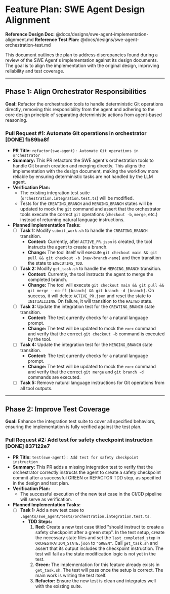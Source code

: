 # Feature Plan: SWE Agent Design Alignment

**Reference Design Doc:** @docs/designs/swe-agent-implementation-alignment.md
**Reference Test Plan:** @docs/designs/swe-agent-orchestration-test.md

This document outlines the plan to address discrepancies found during a review of the SWE Agent's implementation against its design documents. The goal is to align the implementation with the original design, improving reliability and test coverage.

---

## Phase 1: Align Orchestrator Responsibilities

**Goal:** Refactor the orchestration tools to handle deterministic Git operations directly, removing this responsibility from the agent and adhering to the core design principle of separating deterministic actions from agent-based reasoning.

### Pull Request #1: Automate Git operations in orchestrator [DONE] fb89ba8f

- **PR Title:** `refactor(swe-agent): Automate Git operations in orchestrator`
- **Summary:** This PR refactors the SWE agent's orchestration tools to handle Git branch creation and merging directly. This aligns the implementation with the design document, making the workflow more reliable by ensuring deterministic tasks are not handled by the LLM agent.
- **Verification Plan:**
  - The existing integration test suite (`orchestration.integration.test.ts`) will be modified.
  - Tests for the `CREATING_BRANCH` and `MERGING_BRANCH` states will be updated to mock the `git` command and assert that the orchestrator tools execute the correct `git` operations (`checkout -b`, `merge`, etc.) instead of returning natural language instructions.
- **Planned Implementation Tasks:**
  - [ ] **Task 1:** Modify `submit_work.sh` to handle the `CREATING_BRANCH` transition.
    - **Context:** Currently, after `ACTIVE_PR.json` is created, the tool instructs the agent to create a branch.
    - **Change:** The tool itself will execute `git checkout main && git pull && git checkout -b [new-branch-name]` and then transition the state to `EXECUTING_TDD`.
  - [ ] **Task 2:** Modify `get_task.sh` to handle the `MERGING_BRANCH` transition.
    - **Context:** Currently, the tool instructs the agent to merge the completed branch.
    - **Change:** The tool will execute `git checkout main && git pull && git merge --no-ff [branch] && git branch -d [branch]`. On success, it will delete `ACTIVE_PR.json` and reset the state to `INITIALIZING`. On failure, it will transition to the `HALTED` state.
  - [ ] **Task 3:** Update the integration test for the `CREATING_BRANCH` state transition.
    - **Context:** The test currently checks for a natural language prompt.
    - **Change:** The test will be updated to mock the `exec` command and verify that the correct `git checkout -b` command is executed by the tool.
  - [ ] **Task 4:** Update the integration test for the `MERGING_BRANCH` state transition.
    - **Context:** The test currently checks for a natural language prompt.
    - **Change:** The test will be updated to mock the `exec` command and verify that the correct `git merge` and `git branch -d` commands are executed.
  - [ ] **Task 5:** Remove natural language instructions for Git operations from all tool outputs.

---

## Phase 2: Improve Test Coverage


**Goal:** Enhance the integration test suite to cover all specified behaviors, ensuring the implementation is fully verified against the test plan.

### Pull Request #2: Add test for safety checkpoint instruction [DONE] 837122e7

- **PR Title:** `test(swe-agent): Add test for safety checkpoint instruction`
- **Summary:** This PR adds a missing integration test to verify that the orchestrator correctly instructs the agent to create a safety checkpoint commit after a successful GREEN or REFACTOR TDD step, as specified in the design and test plan.
- **Verification Plan:**
  - The successful execution of the new test case in the CI/CD pipeline will serve as verification.
- **Planned Implementation Tasks:**
  - [ ] **Task 1:** Add a new test case to `.agents/swe_agent/tests/orchestration.integration.test.ts`.
    - **TDD Steps:**
      1.  **Red:** Create a new test case titled "should instruct to create a safety checkpoint after a green step". In the test setup, create the necessary state files and set the `last_completed_step` in `ORCHESTRATION_STATE.json` to `"GREEN"`. Call `get_task.sh` and assert that its output includes the checkpoint instruction. The test will fail as the state modification logic is not yet in the test.
      2.  **Green:** The implementation for this feature already exists in `get_task.sh`. The test will pass once the setup is correct. The main work is writing the test itself.
      3.  **Refactor:** Ensure the new test is clean and integrates well with the existing suite.
